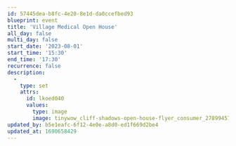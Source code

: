```yaml
---
id: 57445dea-b8fc-4e20-8e1d-da0ccefbed93
blueprint: event
title: 'Village Medical Open House'
all_day: false
multi_day: false
start_date: '2023-08-01'
start_time: '15:30'
end_time: '17:30'
recurrence: false
description:
  -
    type: set
    attrs:
      id: lkoed040
      values:
        type: image
        image: tinywow_cliff-shadows-open-house-flyer_consumer_27899457_1.jpg
updated_by: b5e1eafc-6f12-4e0e-a8d0-ed1f669d2be4
updated_at: 1690658429
---
```

